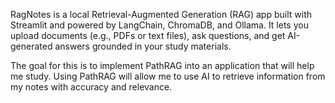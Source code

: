 RagNotes is a local Retrieval-Augmented Generation (RAG) app built with Streamlit and powered by LangChain, ChromaDB, and Ollama. It lets you upload documents (e.g., PDFs or text files), ask questions, and get AI-generated answers grounded in your study materials.

The goal for this is to implement PathRAG into an application that will help me study. Using PathRAG will allow me to use AI to retrieve information from my notes with accuracy and relevance.